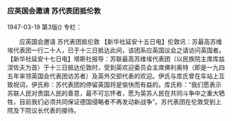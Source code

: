 ### 应英国会邀请  苏代表团抵伦敦

1947-03-19
第3版()
专栏：

　　应英国会邀请
    苏代表团抵伦敦
    【新华社延安十五日电】伦敦讯：苏最高苏维埃代表团一行二十人，已于十三日抵达此间，该团系应英国议会之请访问英国者。
    【新华社延安十七日电】塔斯社报导：苏联最高苏维埃代表团（以民族院主席库兹涅佐夫为首）于十三日抵达伦敦时，受到英欢迎委员会主席佛利奥特（即是一九四五年率领英国会代表团访苏者）及英外交部代表的欢迎。伊氏与库氏曾在车站上互致祝词，伊氏称：苏代表团的停留英国将是愉快而有益的。库氏称：“我们愿表示苏联人民对贵国人民的善意，最不可忘怀者，愿为英苏人民在共同斗争中之重大牺牲，目前我们必须共同保证德国侵略者不再发动新战争”。苏代表团在伦敦受到上院及下院议长代表的接待。
